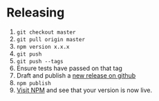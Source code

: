 # Releasing

1. `git checkout master`
1. `git pull origin master`
1. `npm version x.x.x` 
1. `git push`
1. `git push --tags`
1. Ensure tests have passed on that tag
1. Draft and publish a [new release on github](https://github.com/percy/ember-percy/releases)
1. `npm publish`
1. [Visit NPM](https://www.npmjs.com/package/ember-percy) and see that your version is now live.
